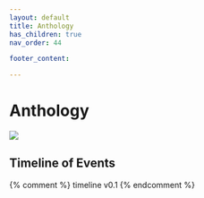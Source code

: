 ```yaml
---
layout: default
title: Anthology
has_children: true
nav_order: 44

footer_content: 

---
```


# Anthology

![](https://img2.storyblok.com/0x0/filters:quality(99):format(webp)/f/72501/2560x1440/b7684971a9/wp-09-desktop-2560-1440.jpg)


## Timeline of Events

<!-- QueryToSerialize: LIST without ID region + ", " + timestamp + ": " + "["+ title + "](https://terra-campaigns.github.io/"+ regexreplace(file.path, ".md", "") + ") (" + parent + ")" FROM "degenesis/campaigns" WHERE contains(file.folder, this.file.folder) AND file.name != "index" SORT timestamp, nav_order asc -->

{% comment %}
timeline v0.1
{% endcomment %}